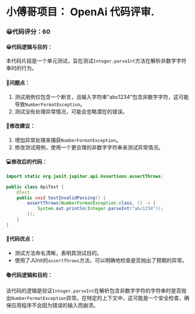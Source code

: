 # 小傅哥项目： OpenAi 代码评审.
### 😀代码评分：60
#### 😀代码逻辑与目的：
本代码片段是一个单元测试，旨在测试`Integer.parseInt`方法在解析非数字字符串时的行为。

#### 🤔问题点：
1. 测试用例仅包含一个断言，且输入字符串"abc1234"包含非数字字符，这可能导致`NumberFormatException`。
2. 测试没有处理异常情况，可能会忽略潜在的错误。

#### 🎯修改建议：
1. 增加异常处理来捕获`NumberFormatException`。
2. 修改测试用例，使用一个更合理的非数字字符串来测试异常情况。

#### 💻修改后的代码：
```java
import static org.junit.jupiter.api.Assertions.assertThrows;

public class ApiTest {
    @Test
    public void testInvalidParsing() {
        assertThrows(NumberFormatException.class, () -> {
            System.out.println(Integer.parseInt("abc1234"));
        });
    }
}
```
#### 🌟代码优点：
- 测试方法命名清晰，表明其测试目的。
- 使用了JUnit的`assertThrows`方法，可以明确地检查是否抛出了预期的异常。

#### 📚代码逻辑和目的：
该代码的逻辑是验证`Integer.parseInt`在解析包含非数字字符的字符串时是否抛出`NumberFormatException`异常。在特定的上下文中，这可能是一个安全检查，确保应用程序不会因为错误的输入而崩溃。